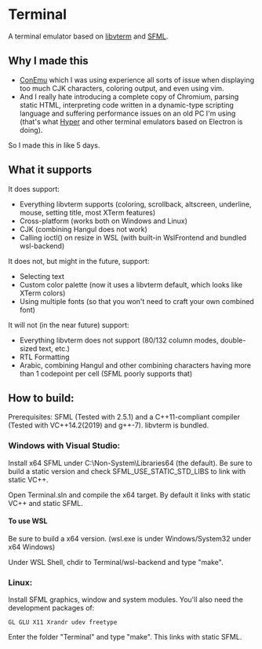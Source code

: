 # Terminal
A terminal emulator based on [libvterm](http://www.leonerd.org.uk/code/libvterm/) and [SFML](https://github.com/SFML/SFML).

## Why I made this
 - [ConEmu](https://github.com/Maximus5/ConEmu) which I was using experience all sorts of issue when displaying too much CJK characters, coloring output, and even using vim.
 - And I really hate introducing a complete copy of Chromium, parsing static HTML, interpreting code written in a dynamic-type scripting language and suffering performance issues on an old PC I'm using (that's what [Hyper](https://github.com/zeit/hyper) and other terminal emulators based on Electron is doing).

So I made this in like 5 days.

## What it supports

It does support:
 - Everything libvterm supports (coloring, scrollback, altscreen, underline, mouse, setting title, most XTerm features)
 - Cross-platform (works both on Windows and Linux)
 - CJK (combining Hangul does not work)
 - Calling ioctl() on resize in WSL (with built-in WslFrontend and bundled wsl-backend)

It does not, but might in the future, support:
 - Selecting text
 - Custom color palette (now it uses a libvterm default, which looks like XTerm colors)
 - Using multiple fonts (so that you won't need to craft your own combined font)

It will not (in the near future) support:
 - Everything libvterm does not support (80/132 column modes, double-sized text, etc.)
 - RTL Formatting
 - Arabic, combining Hangul and other combining characters having more than 1 codepoint per cell (SFML poorly supports that)

## How to build:

Prerequisites: SFML (Tested with 2.5.1) and a C++11-compliant compiler (Tested with VC++14.2(2019) and g++-7). libvterm is bundled.

### Windows with Visual Studio:

Install x64 SFML under C:\Non-System\Libraries64 (the default).
Be sure to build a static version and check SFML_USE_STATIC_STD_LIBS to link with static VC++.

Open Terminal.sln and compile the x64 target. By default it links with static VC++ and static SFML.

#### To use WSL

Be sure to build a x64 version. (wsl.exe is under Windows/System32 under x64 Windows)

Under WSL Shell, chdir to Terminal/wsl-backend and type "make".

### Linux:

Install SFML graphics, window and system modules. You'll also need the development packages of:

```
GL GLU X11 Xrandr udev freetype
```

Enter the folder "Terminal" and type "make". This links with static SFML.
